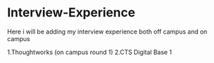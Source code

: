 # Interview-Experience

Here i will be adding my interview experience both off campus and on campus

1.Thoughtworks (on campus round 1)
2.CTS Digital Base 1

